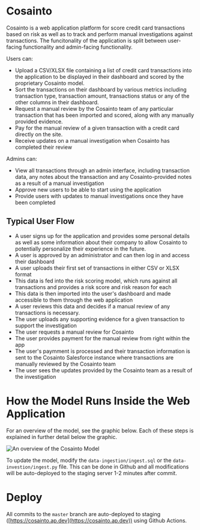 # Cosainto

Cosainto is a web application platform for score credit card transactions based on risk as well as to track and perform manual investigations against transactions. The funcitonality of the application is split between user-facing functionality and admin-facing functionality.

Users can:
  - Upload a CSV/XLSX file containing a list of credit card transactions into the application to be displayed in their dashboard and scored by the proprietary Cosainto model.
  - Sort the transactions on their dashboard by various metrics including transaction type, transaction amount, transactions status or any of the other columns in their dashboard.
  - Request a manual review by the Cosainto team of any particular transaction that has been imported and scored, along with any manually provided evidence.
  - Pay for the manual review of a given transaction with a credit card directly on the site.
  - Receive updates on a manual investigation when Cosainto has completed their review
  
Admins can:
  - View all transactions through an admin interface, including transaction data, any notes about the transaction and any Cosainto-provided notes as a result of a manual investigation
  - Approve new users to be able to start using the application
  - Provide users with updates to manual investigations once they have been completed
  
## Typical User Flow
  - A user signs up for the application and provides some personal details as well as some information about their company to allow Cosainto to potentially personalize their experience in the future.
  - A user is approved by an administrator and can then log in and access their dashboard
  - A user uploads their first set of transactions in either CSV or XLSX format
  - This data is fed into the risk scoring model, which runs against all transactions and provides a risk score and risk reason for each
  - This data is then imported into the user's dashboard and made accessible to them through the web application
  - A user reviews this data and decides if a manual review of any transactions is necessary.
  - The user uploads any supporting evidence for a given transaction to support the investigation
  - The user requests a manual review for Cosainto
  - The user provides payment for the manual review from right within the app
  - The user's paymment is processed and their transaction information is sent to the Cosainto Salesforce instance where transactions are manually reviewed by the Cosainto team
  - The user sees the updates provided by the Cosainto team as a result of the investigation

# How the Model Runs Inside the Web Application
For an overview of the model, see the graphic below. Each of these steps is explained in further detail below the graphic.

![An overview of the Cosainto Model](https://github.com/cosainto/cosainto/blob/master/model.png)

To update the model, modify the `data-ingestion/ingest.sql` or the `data-investion/ingest.py` file. This can be done in Github and all modifications will be auto-deployed to the staging server 1-2 minutes after commit.

# Deploy
All commits to the `master` branch are auto-deployed to staging ([https://cosainto.ap.dev](https://cosainto.ap.dev)) using Github Actions.
